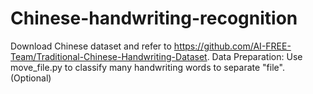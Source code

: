# Chinese-handwriting-recognition
Download Chinese dataset and refer to https://github.com/AI-FREE-Team/Traditional-Chinese-Handwriting-Dataset.
Data Preparation: Use move_file.py to classify many handwriting words to separate "file". (Optional)
